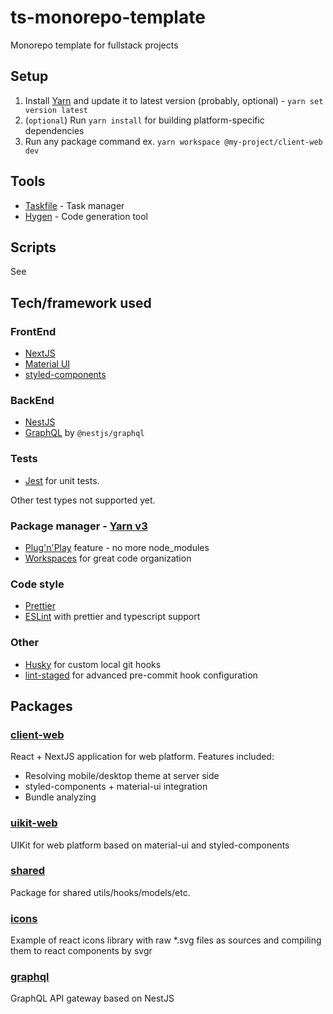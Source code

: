 # ts-monorepo-template

Monorepo template for fullstack projects

## Setup

1. Install [Yarn](https://yarnpkg.com/getting-started/install)
   and update it to latest version (probably, optional) - `yarn set version latest`
2. (`optional`) Run `yarn install` for building platform-specific dependencies
3. Run any package command ex. `yarn workspace @my-project/client-web dev`

## Tools

- [Taskfile](https://taskfile.dev/#/) - Task manager
- [Hygen](https://www.hygen.io/) - Code generation tool

## Scripts

See

## Tech/framework used

### FrontEnd

- [NextJS](https://nextjs.org/)
- [Material UI](https://material-ui.com/)
- [styled-components](https://styled-components.com/)

### BackEnd

- [NestJS](https://nestjs.com/)
- [GraphQL](https://graphql.org/) by `@nestjs/graphql`

### Tests

- [Jest](https://jestjs.io/) for unit tests.

Other test types not supported yet.

### Package manager - [Yarn v3](https://yarnpkg.com)

- [Plug'n'Play](https://yarnpkg.com/features/pnp) feature - no more node_modules
- [Workspaces](https://yarnpkg.com/features/workspaces) for great code organization

### Code style

- [Prettier](https://prettier.io/)
- [ESLint](https://eslint.org/) with prettier and typescript support

### Other

- [Husky](https://github.com/typicode/husky) for custom local git hooks
- [lint-staged](https://github.com/okonet/lint-staged) for advanced pre-commit hook configuration

## Packages

### [client-web](apps/client-web)

React + NextJS application for web platform.
Features included:

- Resolving mobile/desktop theme at server side
- styled-components + material-ui integration
- Bundle analyzing

### [uikit-web](apps/uikit-web)

UIKit for web platform based on material-ui and styled-components

### [shared](apps/shared)

Package for shared utils/hooks/models/etc.

### [icons](apps/icons)

Example of react icons library with raw *.svg files as sources
and compiling them to react components by svgr

### [graphql](apps/graphql)

GraphQL API gateway based on NestJS
